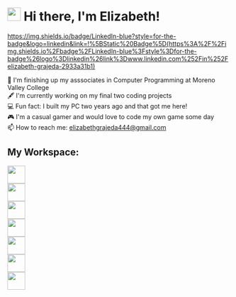 # <img src="https://raw.githubusercontent.com/iampavangandhi/iampavangandhi/master/gifs/Hi.gif" width="30px"> Hi there, I'm Elizabeth!

https://img.shields.io/badge/LinkedIn-blue?style=for-the-badge&logo=linkedin&link=!%5BStatic%20Badge%5D(https%3A%2F%2Fimg.shields.io%2Fbadge%2FLinkedIn-blue%3Fstyle%3Dfor-the-badge%26logo%3Dlinkedin%26link%3Dwww.linkedin.com%252Fin%252Felizabeth-grajeda-2933a31b1)



:school: I'm finishing up my asssociates in Computer Programming at Moreno Valley College</br>
:fountain_pen: I'm currently working on my final two coding projects</br>
:computer: Fun fact: I built my PC two years ago and that got me here! </br>
:video_game: I'm a casual gamer and would love to code my own game some day</br>
📫 How to reach me: <a href=”mailto:elizabethgrajeda444@gmail.com”>elizabethgrajeda444@gmail.com</a>

## My Workspace:
<img height=40 src="https://img.shields.io/badge/Ryzen_5-5600X-red?style=for-the-badge&logo=amd&color=%23ED1C24"></br>
<img height=40 src="https://img.shields.io/badge/Radeon-RX_6700_XT-red?style=for-the-badge&logo=amd&color=%23ED1C24"></br>
<img height=40 src="https://img.shields.io/badge/MPG-B550_Gaming_Carbon_WiFi-red?style=for-the-badge&logo=msi&color=%23FF0000"></br>
<img height=40 src="https://img.shields.io/badge/Corsair-Vengeance RGB PRO 16 GB-%23ffd900?style=for-the-badge&logo=corsair"></br>
<img height=40 src="https://img.shields.io/badge/BarraCuda-2%20TB-%236EBE49?style=for-the-badge&logo=seagate"></br>
<img height=40 src="https://img.shields.io/badge/ID--COOLING-Pinkflow_240-orange?style=for-the-badge"></br>
<img height=40 src="https://img.shields.io/badge/Samsung-970_Evo_Plus_SSD_1_TB-black?style=for-the-badge&logo=samsung&color=silver"></br>

<!--
**namelesselizabeth/namelesselizabeth** is a ✨ _special_ ✨ repository because its `README.md` (this file) appears on your GitHub profile.

Here are some ideas to get you started:

- 🔭 I’m currently working on ...
- 🌱 I’m currently learning ...
- 👯 I’m looking to collaborate on ...
- 🤔 I’m looking for help with ...
- 💬 Ask me about ...
- 📫 How to reach me: ...
- 😄 Pronouns: ...
- ⚡ Fun fact: ...
-->
